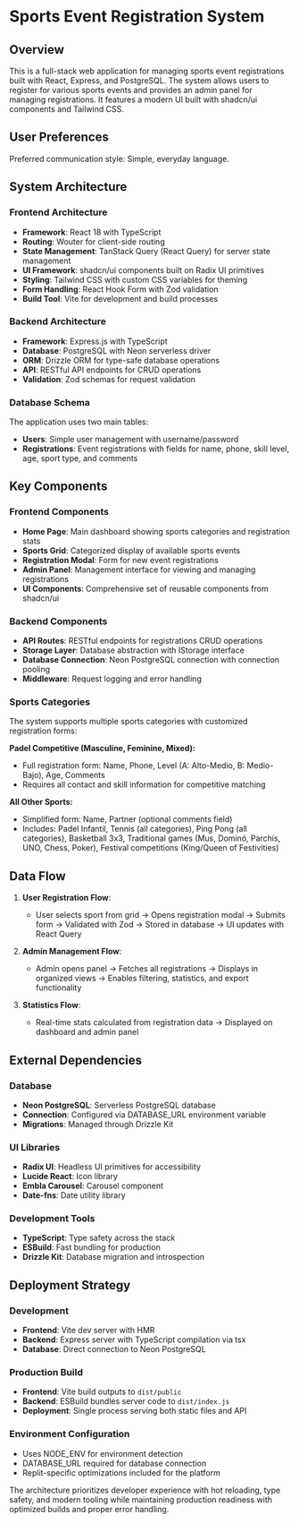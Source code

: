 # Sports Event Registration System

## Overview

This is a full-stack web application for managing sports event registrations built with React, Express, and PostgreSQL. The system allows users to register for various sports events and provides an admin panel for managing registrations. It features a modern UI built with shadcn/ui components and Tailwind CSS.

## User Preferences

Preferred communication style: Simple, everyday language.

## System Architecture

### Frontend Architecture
- **Framework**: React 18 with TypeScript
- **Routing**: Wouter for client-side routing
- **State Management**: TanStack Query (React Query) for server state management
- **UI Framework**: shadcn/ui components built on Radix UI primitives
- **Styling**: Tailwind CSS with custom CSS variables for theming
- **Form Handling**: React Hook Form with Zod validation
- **Build Tool**: Vite for development and build processes

### Backend Architecture
- **Framework**: Express.js with TypeScript
- **Database**: PostgreSQL with Neon serverless driver
- **ORM**: Drizzle ORM for type-safe database operations
- **API**: RESTful API endpoints for CRUD operations
- **Validation**: Zod schemas for request validation

### Database Schema
The application uses two main tables:
- **Users**: Simple user management with username/password
- **Registrations**: Event registrations with fields for name, phone, skill level, age, sport type, and comments

## Key Components

### Frontend Components
- **Home Page**: Main dashboard showing sports categories and registration stats
- **Sports Grid**: Categorized display of available sports events
- **Registration Modal**: Form for new event registrations
- **Admin Panel**: Management interface for viewing and managing registrations
- **UI Components**: Comprehensive set of reusable components from shadcn/ui

### Backend Components
- **API Routes**: RESTful endpoints for registrations CRUD operations
- **Storage Layer**: Database abstraction with IStorage interface
- **Database Connection**: Neon PostgreSQL connection with connection pooling
- **Middleware**: Request logging and error handling

### Sports Categories
The system supports multiple sports categories with customized registration forms:

**Padel Competitive (Masculine, Feminine, Mixed):**
- Full registration form: Name, Phone, Level (A: Alto-Medio, B: Medio-Bajo), Age, Comments
- Requires all contact and skill information for competitive matching

**All Other Sports:**
- Simplified form: Name, Partner (optional comments field)
- Includes: Padel Infantil, Tennis (all categories), Ping Pong (all categories), Basketball 3x3, Traditional games (Mus, Dominó, Parchís, UNO, Chess, Poker), Festival competitions (King/Queen of Festivities)

## Data Flow

1. **User Registration Flow**:
   - User selects sport from grid → Opens registration modal → Submits form → Validated with Zod → Stored in database → UI updates with React Query

2. **Admin Management Flow**:
   - Admin opens panel → Fetches all registrations → Displays in organized views → Enables filtering, statistics, and export functionality

3. **Statistics Flow**:
   - Real-time stats calculated from registration data → Displayed on dashboard and admin panel

## External Dependencies

### Database
- **Neon PostgreSQL**: Serverless PostgreSQL database
- **Connection**: Configured via DATABASE_URL environment variable
- **Migrations**: Managed through Drizzle Kit

### UI Libraries
- **Radix UI**: Headless UI primitives for accessibility
- **Lucide React**: Icon library
- **Embla Carousel**: Carousel component
- **Date-fns**: Date utility library

### Development Tools
- **TypeScript**: Type safety across the stack
- **ESBuild**: Fast bundling for production
- **Drizzle Kit**: Database migration and introspection

## Deployment Strategy

### Development
- **Frontend**: Vite dev server with HMR
- **Backend**: Express server with TypeScript compilation via tsx
- **Database**: Direct connection to Neon PostgreSQL

### Production Build
- **Frontend**: Vite build outputs to `dist/public`
- **Backend**: ESBuild bundles server code to `dist/index.js`
- **Deployment**: Single process serving both static files and API

### Environment Configuration
- Uses NODE_ENV for environment detection
- DATABASE_URL required for database connection
- Replit-specific optimizations included for the platform

The architecture prioritizes developer experience with hot reloading, type safety, and modern tooling while maintaining production readiness with optimized builds and proper error handling.